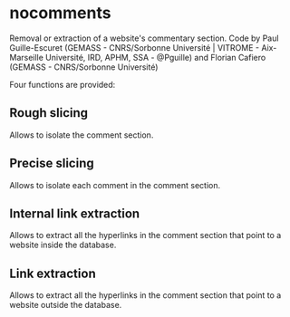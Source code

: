 # nocomments
Removal or extraction of a website's commentary section.
Code by Paul Guille-Escuret (GEMASS - CNRS/Sorbonne Université | VITROME - Aix-Marseille Université, IRD, APHM, SSA - @Pguille) and Florian Cafiero (GEMASS - CNRS/Sorbonne Université)

Four functions are provided:

## Rough slicing

Allows to isolate the comment section.

## Precise slicing

Allows to isolate each comment in the comment section.

## Internal link extraction

Allows to extract all the hyperlinks in the comment section that point to a website inside the database.

## Link extraction

Allows to extract all the hyperlinks in the comment section that point to a website outside the database.

